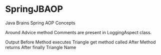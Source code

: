 # SpringJBAOP
Java Brains Spring AOP Concepts

Around Advice method
Comments are present in LoggingAspect class.

Output
Before Method executes
Triangle get method called
After Method returns
After finally
Triangle Name


